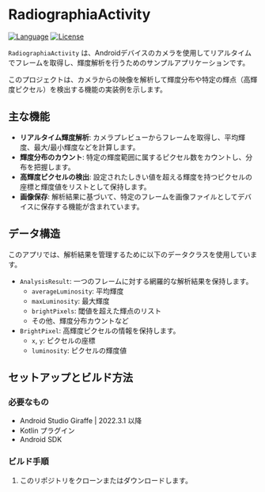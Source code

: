 # RadiographiaActivity

[![Language](https://img.shields.io/badge/language-Kotlin-orange.svg)](https://kotlinlang.org/)
[![License](https://img.shields.io/badge/License-Apache%202.0-blue.svg)](https://opensource.org/licenses/Apache-2.0)

`RadiographiaActivity` は、Androidデバイスのカメラを使用してリアルタイムでフレームを取得し、輝度解析を行うためのサンプルアプリケーションです。

このプロジェクトは、カメラからの映像を解析して輝度分布や特定の輝点（高輝度ピクセル）を検出する機能の実装例を示します。

## 主な機能

*   **リアルタイム輝度解析**: カメラプレビューからフレームを取得し、平均輝度、最大/最小輝度などを計算します。
*   **輝度分布のカウント**: 特定の輝度範囲に属するピクセル数をカウントし、分布を把握します。
*   **高輝度ピクセルの検出**: 設定されたしきい値を超える輝度を持つピクセルの座標と輝度値をリストとして保持します。
*   **画像保存**: 解析結果に基づいて、特定のフレームを画像ファイルとしてデバイスに保存する機能が含まれています。

## データ構造

このアプリでは、解析結果を管理するために以下のデータクラスを使用しています。

*   `AnalysisResult`: 一つのフレームに対する網羅的な解析結果を保持します。
    *   `averageLuminosity`: 平均輝度
    *   `maxLuminosity`: 最大輝度
    *   `brightPixels`: 閾値を超えた輝点のリスト
    *   その他、輝度分布カウントなど
*   `BrightPixel`: 高輝度ピクセルの情報を保持します。
    *   `x`, `y`: ピクセルの座標
    *   `luminosity`: ピクセルの輝度値

## セットアップとビルド方法

### 必要なもの

*   Android Studio Giraffe | 2022.3.1 以降
*   Kotlin プラグイン
*   Android SDK

### ビルド手順

1.  このリポジトリをクローンまたはダウンロードします。
    